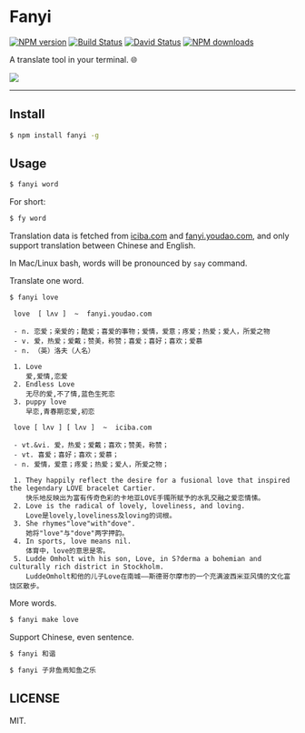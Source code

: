 # Fanyi

[![NPM version](https://img.shields.io/npm/v/fanyi.svg?style=flat-square)](https://npmjs.org/package/fanyi)
[![Build Status](https://img.shields.io/travis/afc163/fanyi.svg?style=flat-square)](https://travis-ci.org/afc163/fanyi)
[![David Status](https://img.shields.io/david/afc163/fanyi.svg?style=flat-square)](https://david-dm.org/afc163/fanyi)
[![NPM downloads](http://img.shields.io/npm/dm/fanyi.svg?style=flat-square)](https://npmjs.org/package/fanyi)

A translate tool in your terminal. 🌐

![](https://gw.alipayobjects.com/zos/rmsportal/wenrjICAVizvdWjTkiIe.png?renew)

---

## Install

```bash
$ npm install fanyi -g
```

## Usage

```bash
$ fanyi word
```

For short:

```bash
$ fy word
```

Translation data is fetched from [iciba.com](http://iciba.com) and [fanyi.youdao.com](http://fanyi.youdao.com),
and only support translation between Chinese and English.

In Mac/Linux bash, words will be pronounced  by `say` command.

Translate one word.

```bash
$ fanyi love
```

```
 love  [ lʌv ]  ~  fanyi.youdao.com

 - n. 恋爱；亲爱的；酷爱；喜爱的事物；爱情，爱意；疼爱；热爱；爱人，所爱之物
 - v. 爱，热爱；爱戴；赞美，称赞；喜爱；喜好；喜欢；爱慕
 - n. （英）洛夫（人名）

 1. Love
    爱,爱情,恋爱
 2. Endless Love
    无尽的爱,不了情,蓝色生死恋
 3. puppy love
    早恋,青春期恋爱,初恋

 love [ lʌv ] [ lʌv ]  ~  iciba.com

 - vt.&vi. 爱，热爱；爱戴；喜欢；赞美，称赞；
 - vt. 喜爱；喜好；喜欢；爱慕；
 - n. 爱情，爱意；疼爱；热爱；爱人，所爱之物；

 1. They happily reflect the desire for a fusional love that inspired the legendary LOVE bracelet Cartier.
    快乐地反映出为富有传奇色彩的卡地亚LOVE手镯所赋予的水乳交融之爱恋情愫。
 2. Love is the radical of lovely, loveliness, and loving.
    Love是lovely,loveliness及loving的词根。
 3. She rhymes"love"with"dove".
    她将"love"与"dove"两字押韵。
 4. In sports, love means nil.
    体育中，love的意思是零。
 5. Ludde Omholt with his son, Love, in S?derma a bohemian and culturally rich district in Stockholm.
    LuddeOmholt和他的儿子Love在南城——斯德哥尔摩市的一个充满波西米亚风情的文化富饶区散步。
```

More words.

```bash
$ fanyi make love
```

Support Chinese, even sentence.

```bash
$ fanyi 和谐
```

```bash
$ fanyi 子非鱼焉知鱼之乐
```

## LICENSE

MIT.
